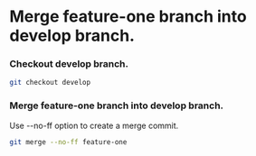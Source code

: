 # Merge feature-one branch into develop branch.

### Checkout develop branch.

```sh
git checkout develop
```

### Merge feature-one branch into develop branch.

Use --no-ff option to create a merge commit.

```sh
git merge --no-ff feature-one
```


